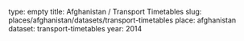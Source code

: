 type: empty
title: Afghanistan / Transport Timetables
slug: places/afghanistan/datasets/transport-timetables
place: afghanistan
dataset: transport-timetables
year: 2014

